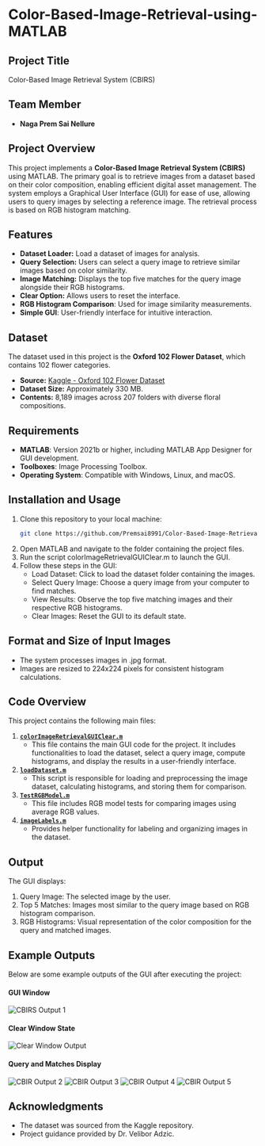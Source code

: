 # Color-Based-Image-Retrieval-using-MATLAB
## Project Title
Color-Based Image Retrieval System (CBIRS)


## Team Member
- **Naga Prem Sai Nellure**


## Project Overview
This project implements a **Color-Based Image Retrieval System (CBIRS)** using MATLAB. The primary goal is to retrieve images from a dataset based on their color composition, enabling efficient digital asset management. The system employs a Graphical User Interface (GUI) for ease of use, allowing users to query images by selecting a reference image. The retrieval process is based on RGB histogram matching.


## Features
- **Dataset Loader:** Load a dataset of images for analysis.
- **Query Selection:** Users can select a query image to retrieve similar images based on color similarity.
- **Image Matching:** Displays the top five matches for the query image alongside their RGB histograms.
- **Clear Option:** Allows users to reset the interface.
- **RGB Histogram Comparison**: Used for image similarity measurements.
- **Simple GUI**: User-friendly interface for intuitive interaction.


## Dataset
The dataset used in this project is the **Oxford 102 Flower Dataset**, which contains 102 flower categories.
- **Source:** [Kaggle - Oxford 102 Flower Dataset](https://www.kaggle.com/datasets/nunenuh/pytorch-challange-flower-dataset)
- **Dataset Size:** Approximately 330 MB.
- **Contents:** 8,189 images across 207 folders with diverse floral compositions.


## Requirements
- **MATLAB**: Version 2021b or higher, including MATLAB App Designer for GUI development.
- **Toolboxes**: Image Processing Toolbox.
- **Operating System**: Compatible with Windows, Linux, and macOS.


## Installation and Usage
1. Clone this repository to your local machine:
   ```bash
   git clone https://github.com/Premsai8991/Color-Based-Image-Retrieval-using-MATLAB.git
2. Open MATLAB and navigate to the folder containing the project files.
3. Run the script colorImageRetrievalGUIClear.m to launch the GUI.
4. Follow these steps in the GUI:
   - Load Dataset: Click to load the dataset folder containing the images.
   - Select Query Image: Choose a query image from your computer to find matches.
   - View Results: Observe the top five matching images and their respective RGB histograms.
   - Clear Images: Reset the GUI to its default state.


## Format and Size of Input Images
- The system processes images in .jpg format.
- Images are resized to 224x224 pixels for consistent histogram calculations.


## Code Overview
This project contains the following main files:
1. **[`colorImageRetrievalGUIClear.m`](https://github.com/Premsai8991/Color-Based-Image-Retrieval-using-MATLAB/blob/main/colorImageRetrievalGUIClear.m)**  
   - This file contains the main GUI code for the project. It includes functionalities to load the dataset, select a query image, compute histograms, and display the results in a user-friendly interface.
2. **[`loadDataset.m`](https://github.com/Premsai8991/Color-Based-Image-Retrieval-using-MATLAB/blob/main/loadDataset.m)**  
   - This script is responsible for loading and preprocessing the image dataset, calculating histograms, and storing them for comparison.
3. **[`TestRGBModel.m`](https://github.com/Premsai8991/Color-Based-Image-Retrieval-using-MATLAB/blob/main/TestRGBModel.m)**  
   - This file includes RGB model tests for comparing images using average RGB values.
4. **[`imageLabels.m`](https://github.com/Premsai8991/Color-Based-Image-Retrieval-using-MATLAB/blob/main/imageLabels.m)**  
   - Provides helper functionality for labeling and organizing images in the dataset.


## Output
The GUI displays:
1. Query Image: The selected image by the user.
2. Top 5 Matches: Images most similar to the query image based on RGB histogram comparison.
3. RGB Histograms: Visual representation of the color composition for the query and matched images.


## Example Outputs
Below are some example outputs of the GUI after executing the project:

#### GUI Window 
![CBIRS Output 1](CBIRS%20Output%201.png)

#### Clear Window State
![Clear Window Output](CBIRS%20Output%201%20Clear%20window.png)

#### Query and Matches Display
![CBIR Output 2](CBIR%20Output%202.png)
![CBIR Output 3](CBIR%20Output%203.png)
![CBIR Output 4](CBIR%20Output%204.png)
![CBIR Output 5](CBIR%20Output%205.png)


## Acknowledgments
- The dataset was sourced from the Kaggle repository.
- Project guidance provided by Dr. Velibor Adzic.
